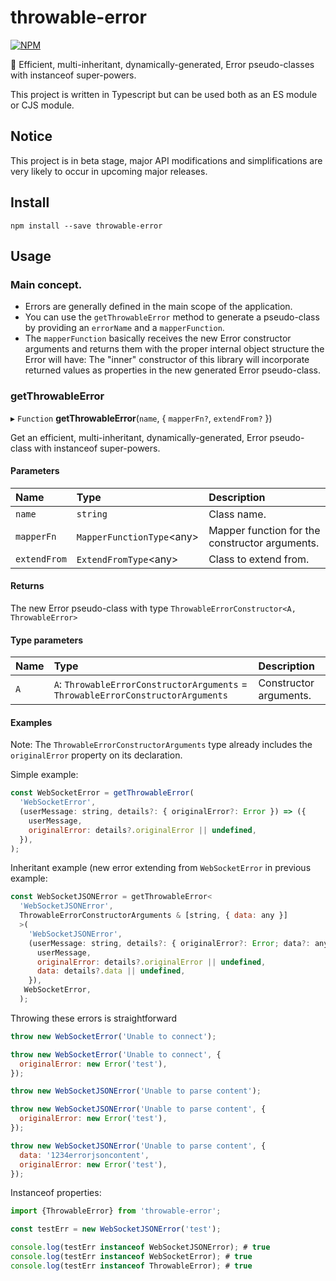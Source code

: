 # throwable-error

[![NPM](https://img.shields.io/npm/v/throwable-error)](https://github.com/jduarter/throwable-error)

🧨 Efficient, multi-inheritant, dynamically-generated, Error pseudo-classes with instanceof super-powers.

This project is written in Typescript but can be used both as an ES module or CJS module.

## Notice

This project is in beta stage, major API modifications and simplifications are very likely to occur in upcoming major releases.

## Install

```
npm install --save throwable-error
```

## Usage

### Main concept.

- Errors are generally defined in the main scope of the application.
- You can use the `getThrowableError` method to generate a pseudo-class by providing an `errorName` and a `mapperFunction`.
- The `mapperFunction` basically receives the new Error constructor arguments and returns them with the proper internal object structure the Error will have: The "inner" constructor of this library will incorporate returned values as properties in the new generated Error pseudo-class.

### getThrowableError

▸ `Function` **getThrowableError**(`name`, { `mapperFn?`, `extendFrom?` })

Get an efficient, multi-inheritant, dynamically-generated, Error pseudo-class with instanceof super-powers.

#### Parameters

| Name         | Type                       | Description                                    |
| :----------- | :------------------------- | :--------------------------------------------- |
| `name`       | `string`                   | Class name.                                    |
| `mapperFn`   | `MapperFunctionType`<any\> | Mapper function for the constructor arguments. |
| `extendFrom` | `ExtendFromType`<any\>     | Class to extend from.                          |

#### Returns

The new Error pseudo-class with type `ThrowableErrorConstructor<A, ThrowableError>`

#### Type parameters

| Name | Type                                                                             | Description            |
| :--- | :------------------------------------------------------------------------------- | :--------------------- |
| `A`  | `A`: `ThrowableErrorConstructorArguments` = `ThrowableErrorConstructorArguments` | Constructor arguments. |

#### Examples

Note: The `ThrowableErrorConstructorArguments` type already includes the `originalError` property on its declaration.

Simple example:

```javascript
const WebSocketError = getThrowableError(
  'WebSocketError',
  (userMessage: string, details?: { originalError?: Error }) => ({
    userMessage,
    originalError: details?.originalError || undefined,
  }),
);
```

Inheritant example (new error extending from `WebSocketError` in previous example:

```javascript
const WebSocketJSONError = getThrowableError<
  'WebSocketJSONError',
  ThrowableErrorConstructorArguments & [string, { data: any }]
  >(
    'WebSocketJSONError',
    (userMessage: string, details?: { originalError?: Error; data?: any }) => ({
      userMessage,
      originalError: details?.originalError || undefined,
      data: details?.data || undefined,
    }),
   WebSocketError,
  );
```

Throwing these errors is straightforward

```javascript
throw new WebSocketError('Unable to connect');

throw new WebSocketError('Unable to connect', {
  originalError: new Error('test'),
});

throw new WebSocketJSONError('Unable to parse content');

throw new WebSocketJSONError('Unable to parse content', {
  originalError: new Error('test'),
});

throw new WebSocketJSONError('Unable to parse content', {
  data: '1234errorjsoncontent',
  originalError: new Error('test'),
});
```

Instanceof properties:

```javascript
import {ThrowableError} from 'throwable-error';

const testErr = new WebSocketJSONError('test');

console.log(testErr instanceof WebSocketJSONError); # true
console.log(testErr instanceof WebSocketError); # true
console.log(testErr instanceof ThrowableError); # true
```
